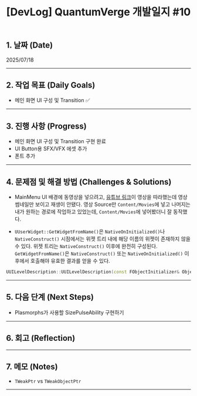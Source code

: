 ﻿---
title: "[DevLog] QuantumVerge 개발일지 #10"
excerpt: QuantumVerge 개발일지
categories:
  - DevLog
tags:
  - 개발일지
  - QuantumVerge
  - UnrealEngine
---
## 1. 날짜 (Date)

2025/07/18

---

## 2. 작업 목표 (Daily Goals)

- 메인 화면 UI 구성 및 Transition ✅

---

## 3. 진행 사항 (Progress)

- 메인 화면 UI 구성 및 Transition 구현 완료
- UI Button용 SFX/VFX 에셋 추가
- 폰트 추가

---

## 4. 문제점 및 해결 방법 (Challenges & Solutions)

- MainMenu UI 배경에 동영상을 넣으려고, [유튜브 링크](https://www.youtube.com/watch?v=ot4X2MFISi8 )이 영상을 따라했는데 영상 썸네일만 보이고 재생이 안됐다. 영상 Source만 `Content/Movies`에 넣고 나머지는 내가 원하는 경로에 작업하고 있었는데, `Content/Movies`에 넣어봤더니 잘 동작했다.

- `UUserWidget::GetWidgetFromName()`은 `NativeOnInitialized()`나 `NativeConstruct()` 시점에서는 위젯 트리 내에 해당 이름의 위젯이 존재하지 않을 수 있다. 위젯 트리는 `NativeConstruct()` 이후에 완전히 구성된다. `GetWidgetFromName()`은 `NativeConstruct()` 또는 `NativeOnInitialized()` 이후에서 호출해야 유효한 결과를 얻을 수 있다.
```c++
UUILevelDescription::UUILevelDescription(const FObjectInitializer& ObjectInitializer) : UUserWidgetBase(ObjectInitializer) { 	mPlayButton = Cast<UButton>(GetWidgetFromName(TEXT("ButtonPlay"))); // ❌ 위험 }
```

---

## 5. 다음 단계 (Next Steps)

- Plasmorphs가 사용할 SizePulseAbility 구현하기

---

## 6. 회고 (Reflection)



---

## 7. 메모 (Notes)

- `TWeakPtr` vs `TWeakObjectPtr`

---

